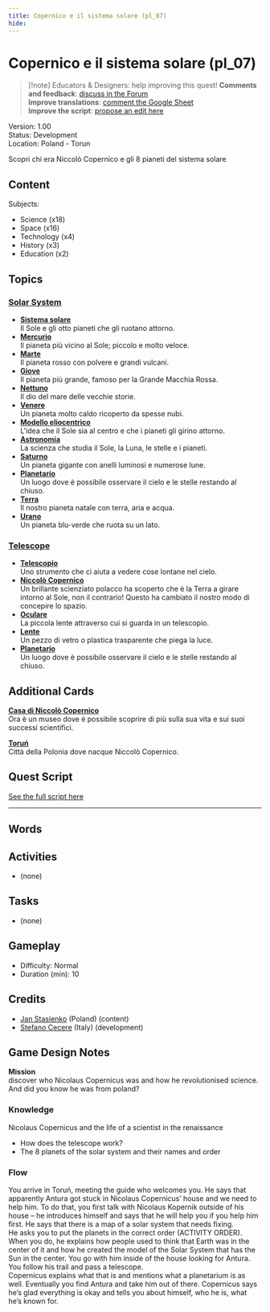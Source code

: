 ```yaml
---
title: Copernico e il sistema solare (pl_07)
hide:
---
```


# Copernico e il sistema solare (pl_07)
> [!note] Educators & Designers: help improving this quest!
> **Comments and feedback**: [discuss in the Forum](https://antura.discourse.group/t/pl-07-copernicus-and-the-solar-system/38/1)  
> **Improve translations**: [comment the Google Sheet](https://docs.google.com/spreadsheets/d/1FPFOy8CHor5ArSg57xMuPAG7WM27-ecDOiU-OmtHgjw/edit?gid=783699917#gid=783699917)  
> **Improve the script**: [propose an edit here](https://github.com/vgwb/Antura/blob/main/Assets/_discover/_quests/PL_07%20Solar%20System/PL_07%20Solar%20System%20-%20Yarn%20Script.yarn)  

Version: 1.00  
Status: Development  
Location: Poland - Torun

Scopri chi era Niccolò Copernico e gli 8 pianeti del sistema solare

## Content
Subjects: 

  - Science (x18)
  - Space (x16)
  - Technology (x4)
  - History (x3)
  - Education (x2)

## Topics
### [Solar System](../../topics/index.md#solar_system)

  - **[Sistema solare](../../cards/index.md#solar_system)**  
    Il Sole e gli otto pianeti che gli ruotano attorno.  
  - **[Mercurio](../../cards/index.md#mercury)**  
    Il pianeta più vicino al Sole; piccolo e molto veloce.  
  - **[Marte](../../cards/index.md#mars)**  
    Il pianeta rosso con polvere e grandi vulcani.  
  - **[Giove](../../cards/index.md#jupiter)**  
    Il pianeta più grande, famoso per la Grande Macchia Rossa.  
  - **[Nettuno](../../cards/index.md#neptune)**  
    Il dio del mare delle vecchie storie.  
  - **[Venere](../../cards/index.md#venus)**  
    Un pianeta molto caldo ricoperto da spesse nubi.  
  - **[Modello eliocentrico](../../cards/index.md#heliocentric_model)**  
    L'idea che il Sole sia al centro e che i pianeti gli girino attorno.  
  - **[Astronomia](../../cards/index.md#astronomy)**  
    La scienza che studia il Sole, la Luna, le stelle e i pianeti.  
  - **[Saturno](../../cards/index.md#saturn)**  
    Un pianeta gigante con anelli luminosi e numerose lune.  
  - **[Planetario](../../cards/index.md#planetarium)**  
    Un luogo dove è possibile osservare il cielo e le stelle restando al chiuso.  
  - **[Terra](../../cards/index.md#earth)**  
    Il nostro pianeta natale con terra, aria e acqua.  
  - **[Urano](../../cards/index.md#uranus)**  
    Un pianeta blu-verde che ruota su un lato.  
### [Telescope](../../topics/index.md#telescope)

  - **[Telescopio](../../cards/index.md#telescope)**  
    Uno strumento che ci aiuta a vedere cose lontane nel cielo.  
  - **[Niccolò Copernico](../../cards/index.md#nicolaus_copernicus)**  
    Un brillante scienziato polacco ha scoperto che è la Terra a girare intorno al Sole, non il contrario! Questo ha cambiato il nostro modo di concepire lo spazio.  
  - **[Oculare](../../cards/index.md#eyepiece)**  
    La piccola lente attraverso cui si guarda in un telescopio.  
  - **[Lente](../../cards/index.md#lens)**  
    Un pezzo di vetro o plastica trasparente che piega la luce.  
  - **[Planetario](../../cards/index.md#planetarium)**  
    Un luogo dove è possibile osservare il cielo e le stelle restando al chiuso.  

## Additional Cards
**[Casa di Niccolò Copernico](../../cards/index.md#nicolaus_copernicus_house)**  
Ora è un museo dove è possibile scoprire di più sulla sua vita e sui suoi successi scientifici.  

**[Toruń](../../cards/index.md#torun)**  
Città della Polonia dove nacque Niccolò Copernico.  

## Quest Script

[See the full script here](./pl_07-script.md)

---

## Words
## Activities
- (none)

## Tasks
- (none)
## Gameplay
- Difficulty: Normal
- Duration (min): 10
## Credits
- [Jan Stasienko](mailto:jan.stasienko@dsw.edu.pl) (Poland) (content)
- [Stefano Cecere](https://stefanocecere.com) (Italy) (development)

## Game Design Notes
**Mission**  
discover who Nicolaus Copernicus was and how he revolutionised science.
And did you know he was from poland?

### Knowledge
Nicolaus Copernicus and the life of a scientist in the renaissance  

- How does the telescope work?
- The 8 planets of the solar system and their names and order

### Flow
You arrive in Toruń, meeting the guide who welcomes you. He says that apparently Antura got stuck in Nicolaus Copernicus’ house and we need to help him. To do that, you first talk with Nicolaus Kopernik outside of his house – he introduces himself and says that he will help you if you help him first. He says that there is a map of a solar system that needs fixing.  
He asks you to put the planets in the correct order (ACTIVITY ORDER).  
When you do, he explains how people used to think that Earth was in the center of it and how he created the model of the Solar System that has the Sun in the center. You go with him inside of the house looking for Antura. You follow his trail and pass a telescope.  
Copernicus explains what that is and mentions what a planetarium is as well. Eventually you find Antura and take him out of there. Copernicus says he’s glad everything is okay and tells you about himself, who he is, what he’s known for.

